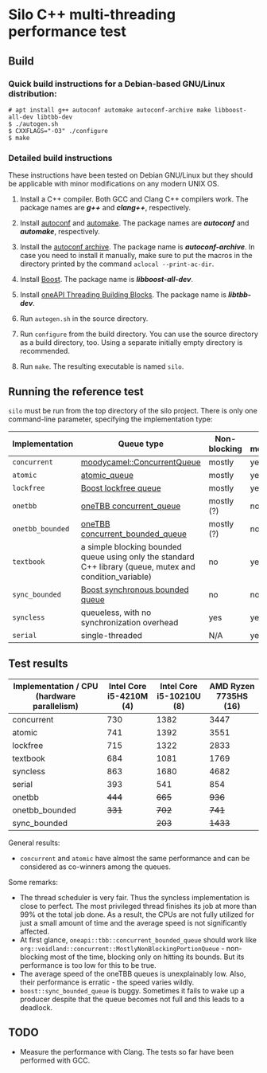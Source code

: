 # Silo C++ multi-threading performance test

## Build

### Quick build instructions for a Debian-based GNU/Linux distribution:

`# apt install g++ autoconf automake autoconf-archive make libboost-all-dev libtbb-dev`  
`$ ./autogen.sh`  
`$ CXXFLAGS="-O3" ./configure`  
`$ make`  

### Detailed build instructions

These instructions have been tested on Debian GNU/Linux but they should be applicable with minor modifications on any modern UNIX OS.

1. Install a C++ compiler. Both GCC and Clang C++ compilers work. The package names are ***g++*** and ***clang++***, respectively.

2. Install [autoconf](https://www.gnu.org/software/autoconf/) and [automake](https://www.gnu.org/software/automake/). The package names are ***autoconf*** and ***automake***, respectively.

3. Install the [autoconf archive](https://www.gnu.org/software/autoconf-archive/). The package name is ***autoconf-archive***. In case you need to install it manually, make sure to put the macros in the directory printed by the command `aclocal --print-ac-dir`.

4. Install [Boost](https://www.boost.org/). The package name is ***libboost-all-dev***.

5. Install [oneAPI Threading Building Blocks](https://uxlfoundation.github.io/oneTBB/). The package name is ***libtbb-dev***.

6. Run `autogen.sh` in the source directory.

7. Run `configure` from the build directory. You can use the source directory as a build directory, too. Using a separate initially empty directory is recommended.

8. Run `make`. The resulting executable is named `silo`.

## Running the reference test

`silo` must be run from the top directory of the silo project. There is only one command-line parameter, specifying the implementation type:

| Implementation | Queue type | Non-blocking | Stable measurements |
|---|---|---|---|
| `concurrent` | [moodycamel::ConcurrentQueue](https://github.com/cameron314/concurrentqueue) | mostly | yes |
| `atomic` | [atomic_queue](https://max0x7ba.github.io/atomic_queue/) | mostly | yes |
| `lockfree` | [Boost lockfree queue](https://www.boost.org/doc/libs/release/doc/html/lockfree.html) | mostly | yes |
| `onetbb` | [oneTBB concurrent_queue](https://oneapi-spec.uxlfoundation.org/specifications/oneapi/latest/elements/onetbb/source/containers/concurrent_queue_cls) | mostly (?) | no |
| `onetbb_bounded` | [oneTBB concurrent_bounded_queue](https://oneapi-spec.uxlfoundation.org/specifications/oneapi/latest/elements/onetbb/source/containers/concurrent_bounded_queue_cls) | mostly (?) | no |
| `textbook` | a simple blocking bounded queue using only the standard C++ library (queue, mutex and condition_variable) | no | yes |
| `sync_bounded` | [Boost synchronous bounded queue](https://www.boost.org/doc/libs/release/doc/html/thread/sds.html#thread.sds.synchronized_queues.ref.sync_bounded_queue_ref) | no | no |
| `syncless` | queueless, with no synchronization overhead | yes | yes |
| `serial` | single-threaded | N/A | yes |

## Test results

| Implementation / CPU (hardware parallelism) | Intel Core i5-4210M (4) | Intel Core i5-10210U (8) | AMD Ryzen 7735HS (16) |
|---|---|---|---|
| concurrent | 730 | 1382 | 3447 |
| atomic | 741 | 1392 | 3551 |
| lockfree | 715 | 1322 | 2833 |
| textbook | 684 | 1081 | 1769 |
| syncless | 863 | 1680 | 4682 |
| serial | 393 | 541 | 854 |
| onetbb | ~~444~~ | ~~665~~ | ~~936~~ |
| onetbb_bounded | ~~331~~ | ~~702~~ | ~~741~~ |
| sync_bounded |  | ~~203~~ | ~~1433~~ |

General results:
- `concurrent` and `atomic` have almost the same performance and can be considered as co-winners among the queues.

Some remarks: 
- The thread scheduler is very fair. Thus the syncless implementation is close to perfect. The most privileged thread finishes its job at more than 99% ot the total job done. As a result, the CPUs are not fully utilized for just a small amount of time and the average speed is not significantly affected.
- At first glance, `oneapi::tbb::concurrent_bounded_queue` should work like `org::voidland::concurrent::MostlyNonBlockingPortionQueue` - non-blocking most of the time, blocking only on hitting its bounds. But its performance is too low for this to be true.
- The average speed of the oneTBB queues is unexplainably low. Also, their performance is erratic - the speed varies wildly.
- `boost::sync_bounded_queue` is buggy. Sometimes it fails to wake up a producer despite that the queue becomes not full and this leads to a deadlock.

## TODO
- Measure the performance with Clang. The tests so far have been performed with GCC.
